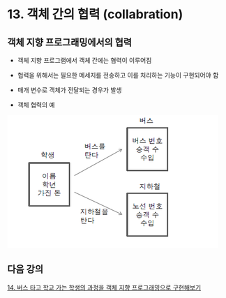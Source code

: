 # 13. 객체 간의 협력 (collabration)

## 객체 지향 프로그래밍에서의 협력

- 객체 지향 프로그램에서 객체 간에는 협력이 이루어짐

- 협력을 위해서는 필요한 메세지를 전송하고 이를 처리하는 기능이 구현되어야 함

- 매개 변수로 객체가 전달되는 경우가 발생

- 객체 협력의 예

![bus](./img/bus.PNG)

## 다음 강의

[14. 버스 타고 학교 가는 학생의 과정을 객체 지향 프로그래밍으로 구현해보기](https://github.com/codemaker74/study/tree/master/backup/javacoursework/Chapter2/2-14/README.md)
